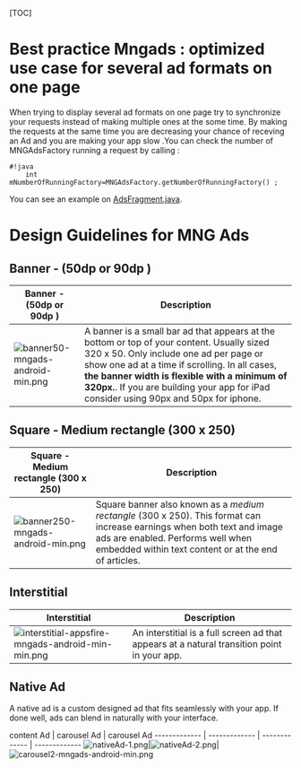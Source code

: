 [TOC]
# Best practice Mngads : optimized use case for several ad formats on one page

When trying to display several ad formats on one page try to synchronize your requests instead of making multiple ones at the some time. By making the requests at the same time you are decreasing your chance of receving an Ad and you are making your app slow .You can check the number of MNGAdsFactory running a request by calling :

```
#!java
    int mNumberOfRunningFactory=MNGAdsFactory.getNumberOfRunningFactory() ;
```

You can see an example on [AdsFragment.java].


[AdsFragment.java]:https://bitbucket.org/mngcorp/mngads-demo-android/src/HEAD/MngAdsDemo/src/com/example/mngadsdemo/fragment/AdsFragment.java?at=master


# Design Guidelines for MNG Ads

## Banner -  (50dp or 90dp )
Banner -  (50dp  or 90dp ) | Description| 
------------- | ------------- |
![banner50-mngads-android-min.png](https://bitbucket.org/repo/GyRXRR/images/288211594-banner50-mngads-android-min.png) | A banner is a small bar ad that appears at the bottom or top of your content. Usually sized 320 x 50. Only include one ad per page or show one ad at a time if scrolling. In all cases, **the banner width is flexible with a minimum of 320px.**. If you are building your app for iPad  consider using 90px and 50px for iphone.

## Square - Medium rectangle (300 x 250)

Square - Medium rectangle (300 x 250) | Description| 
------------- | ------------- |
 ![banner250-mngads-android-min.png](https://bitbucket.org/repo/GyRXRR/images/4181983461-banner250-mngads-android-min.png)  |Square banner also known as a *medium rectangle* (300 x 250). This format can increase earnings when both text and image ads are enabled. Performs well when embedded within text content or at the end of articles.

## Interstitial
Interstitial | Description| 
------------- | ------------- |
![interstitial-appsfire-mngads-android-min-min.png](https://bitbucket.org/repo/GyRXRR/images/15176750-interstitial-appsfire-mngads-android-min-min.png) | An interstitial is a full screen ad that appears at a natural transition point in your app.

## Native Ad

A native ad is a custom designed ad that fits seamlessly with your app. If done well, ads can blend in naturally with your interface.


content Ad  | carousel Ad | carousel Ad
------------- | ------------- | -------------  | -------------
![nativeAd-1.png](https://bitbucket.org/repo/GyRXRR/images/1430534000-nativeAd-1.png)|![nativeAd-2.png](https://bitbucket.org/repo/GyRXRR/images/2633774569-nativeAd-2.png)|![carousel2-mngads-android-min.png](https://bitbucket.org/repo/GyRXRR/images/771135904-carousel2-mngads-android-min.png)